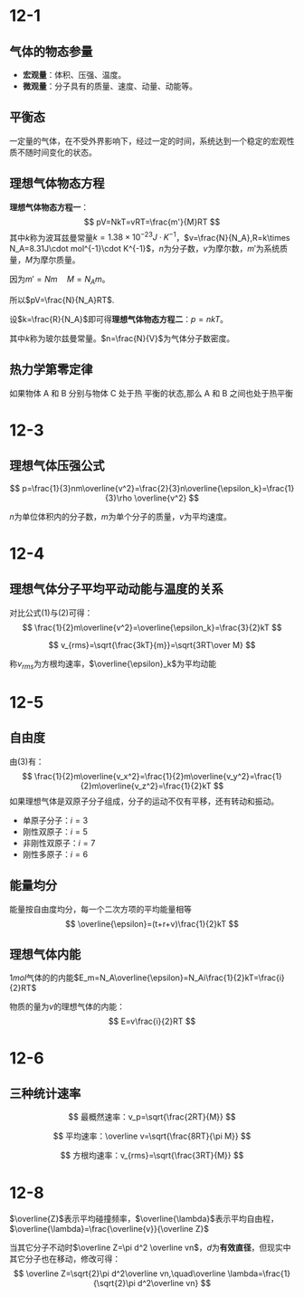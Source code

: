 # 12-1

## 气体的物态参量

- **宏观量**：体积、压强、温度。
- **微观量**：分子具有的质量、速度、动量、动能等。

## 平衡态

一定量的气体，在不受外界影响下，经过一定的时间，系统达到一个稳定的宏观性质不随时间变化的状态。

## 理想气体物态方程

**理想气体物态方程一**：
$$
pV=NkT=vRT=\frac{m'}{M}RT
$$
其中$k$称为波耳兹曼常量$k=1.38\times10^{-23}J\cdot K^{-1}$，$v=\frac{N}{N_A},R=k\times N_A=8.31J\cdot mol^{-1}\cdot K^{-1}$，$n$为分子数，$v$为摩尔数，$m'$为系统质量，$M$为摩尔质量。

因为$m'=Nm\quad M=N_Am$。

所以$pV=\frac{N}{N_A}RT$.

设$k=\frac{R}{N_A}$即可得**理想气体物态方程二**：$p=nkT$。

其中$k$称为玻尔兹曼常量。$n=\frac{N}{V}$为气体分子数密度。

## 热力学第零定律

如果物体 A 和 B 分别与物体 C 处于热 平衡的状态,那么 A 和 B 之间也处于热平衡

# 12-3

## 理想气体压强公式

$$
p=\frac{1}{3}nm\overline{v^2}=\frac{2}{3}n\overline{\epsilon_k}=\frac{1}{3}\rho \overline{v^2}
$$

$n$为单位体积内的分子数，$m$为单个分子的质量，$v$为平均速度。

# 12-4

## 理想气体分子平均平动动能与温度的关系

对比公式$(1)$与$(2)$可得：
$$
\frac{1}{2}m\overline{v^2}=\overline{\epsilon_k}=\frac{3}{2}kT
$$

$$
v_{rms}=\sqrt{\frac{3kT}{m}}=\sqrt{3RT\over M}
$$

称$v_{rms}$为方根均速率，$\overline{\epsilon}_k$为平均动能

# 12-5

## 自由度

由$(3)$有：
$$
\frac{1}{2}m\overline{v_x^2}=\frac{1}{2}m\overline{v_y^2}=\frac{1}{2}m\overline{v_z^2}=\frac{1}{2}kT
$$
如果理想气体是双原子分子组成，分子的运动不仅有平移，还有转动和振动。

- 单原子分子：$i=3$
- 刚性双原子：$i=5$
- 非刚性双原子：$i=7$
- 刚性多原子：$i=6$

## 能量均分

能量按自由度均分，每一个二次方项的平均能量相等
$$
\overline{\epsilon}=(t+r+v)\frac{1}{2}kT
$$

## 理想气体内能

$1mol$气体的的内能$E_m=N_A\overline{\epsilon}=N_Ai\frac{1}{2}kT=\frac{i}{2}RT$

物质的量为$v$的理想气体的内能：
$$
E=v\frac{i}{2}RT
$$

# 12-6

## 三种统计速率

$$
最概然速率：v_p=\sqrt{\frac{2RT}{M}}
$$

$$
平均速率：\overline v=\sqrt{\frac{8RT}{\pi M}}
$$

$$
方根均速率：v_{rms}=\sqrt{\frac{3RT}{M}}
$$

# 12-8

$\overline{Z}$表示平均碰撞频率，$\overline{\lambda}$表示平均自由程，$\overline{\lambda}=\frac{\overline{v}}{\overline Z}$

当其它分子不动时$\overline Z=\pi d^2 \overline vn$，$d$为**有效直径**，但现实中其它分子也在移动，修改可得：
$$
\overline Z=\sqrt{2}\pi d^2\overline vn,\quad\overline \lambda=\frac{1}{\sqrt{2}\pi d^2\overline vn}
$$